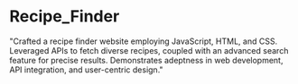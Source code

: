 # Recipe_Finder
"Crafted a recipe finder website employing JavaScript, HTML, and CSS. Leveraged APIs to fetch diverse recipes, coupled with an advanced search feature for precise results. Demonstrates adeptness in web development, API integration, and user-centric design."
